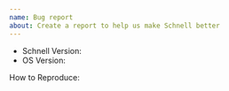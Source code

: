 ```yaml
---
name: Bug report
about: Create a report to help us make Schnell better
---
```


- Schnell Version:
- OS Version:

How to Reproduce:

